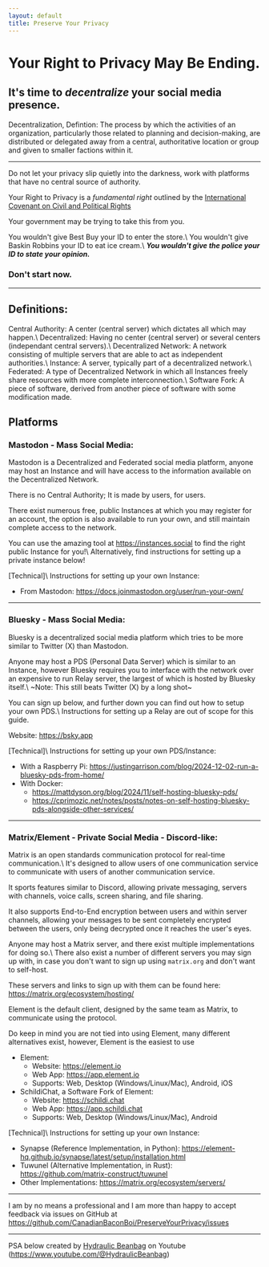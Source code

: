 ```yaml
---
layout: default
title: Preserve Your Privacy
---
```

# Your Right to Privacy May Be Ending.
## It's time to *decentralize* your social media presence.

Decentralization, Defintion: The process by which the activities of an organization, particularly those related to planning and decision-making, are distributed or delegated away from a central, authoritative location or group and given to smaller factions within it.

---

Do not let your privacy slip quietly into the darkness, work with platforms that have no central source of authority.

Your Right to Privacy is a *fundamental right* outlined by the [International Covenant on Civil and Political Rights](https://www.ohchr.org/en/instruments-mechanisms/instruments/international-covenant-civil-and-political-rights)

Your government may be trying to take this from you.

You wouldn't give Best Buy your ID to enter the store.\\
You wouldn't give Baskin Robbins your ID to eat ice cream.\\
***You wouldn't give the police your ID to state your opinion.***

### Don't start now.

---
## Definitions:
Central Authority: A center (central server) which dictates all which may happen.\\
Decentralized: Having no center (central server) or several centers (independant central servers).\\
Decentralized Network: A network consisting of multiple servers that are able to act as independent authorities.\\
Instance: A server, typically part of a decentralized network.\\
Federated: A type of Decentralized Network in which all Instances freely share resources with more complete interconnection.\\
Software Fork: A piece of software, derived from another piece of software with some modification made.

## Platforms
### Mastodon - Mass Social Media:
Mastodon is a Decentralized and Federated social media platform, anyone may host an Instance and will have access to the information available on the Decentralized Network.

There is no Central Authority; It is made by users, for users.

There exist numerous free, public Instances at which you may register for an account, the option is also available to run your own, and still maintain complete access to the network.

You can use the amazing tool at <https://instances.social> to find the right public Instance for you!\\
Alternatively, find instructions for setting up a private instance below!

[Technical]\\
Instructions for setting up your own Instance:
- From Mastodon: <https://docs.joinmastodon.org/user/run-your-own/>

---
### Bluesky - Mass Social Media:
Bluesky is a decentralized social media platform which tries to be more similar to Twitter (X) than Mastodon.

Anyone may host a PDS (Personal Data Server) which is similar to an Instance, however Bluesky requires you to interface with the network over an expensive to run Relay server, the largest of which is hosted by Bluesky itself.\\
~Note: This still beats Twitter (X) by a long shot~

You can sign up below, and further down you can find out how to setup your own PDS.\\
Instructions for setting up a Relay are out of scope for this guide.

Website: <https://bsky.app>

[Technical]\\
Instructions for setting up your own PDS/Instance:
- With a Raspberry Pi: <https://justingarrison.com/blog/2024-12-02-run-a-bluesky-pds-from-home/>
- With Docker:
	- <https://mattdyson.org/blog/2024/11/self-hosting-bluesky-pds/>
	- <https://cprimozic.net/notes/posts/notes-on-self-hosting-bluesky-pds-alongside-other-services/>

---
### Matrix/Element - Private Social Media - Discord-like:
Matrix is an open standards communication protocol for real-time communication.\\
It's designed to allow users of one communication service to communicate with users of another communication service.

It sports features similar to Discord, allowing private messaging, servers with channels, voice calls, screen sharing, and file sharing.

It also supports End-to-End encryption between users and within server channels, allowing your messages to be sent completely encrypted between the users, only being decrypted once it reaches the user's eyes.

Anyone may host a Matrix server, and there exist multiple implementations for doing so.\\
There also exist a number of different servers you may sign up with, in case you don't want to sign up using `matrix.org` and don't want to self-host.

These servers and links to sign up with them can be found here: <https://matrix.org/ecosystem/hosting/>

Element is the default client, designed by the same team as Matrix, to communicate using the protocol.

Do keep in mind you are not tied into using Element, many different alternatives exist, however, Element is the easiest to use

- Element:
	- Website: <https://element.io>
	- Web App: <https://app.element.io>
	- Supports: Web, Desktop (Windows/Linux/Mac), Android, iOS
- SchildiChat, a Software Fork of Element:
	- Website: <https://schildi.chat>
	- Web App: <https://app.schildi.chat>
	- Supports: Web, Desktop (Windows/Linux/Mac), Android

[Technical]\\
Instructions for setting up your own Instance: 
- Synapse (Reference Implementation, in Python): <https://element-hq.github.io/synapse/latest/setup/installation.html>
- Tuwunel (Alternative Implementation, in Rust): <https://github.com/matrix-construct/tuwunel>
- Other Implementations: <https://matrix.org/ecosystem/servers/>

---

I am by no means a professional and I am more than happy to accept feedback via issues on GitHub at <https://github.com/CanadianBaconBoi/PreserveYourPrivacy/issues>

___

PSA below created by [Hydraulic Beanbag](https://www.youtube.com/@HydraulicBeanbag) on Youtube (<https://www.youtube.com/@HydraulicBeanbag>)
